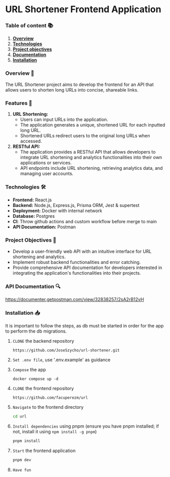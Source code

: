 # **URL Shortener Frontend Application**

### Table of content 📚

1. [**Overview**](#overview-👀)
2. [**Technologies**](#technologies-🛠️)
3. [**Project objectives**](#project-objectives-🎯)
4. [**Documentation**](#documentation-🔍)
5. [**Installation**](#installation-📥)

### **Overview** 👀

The URL Shortener project aims to develop the frontend for an API that allows users to shorten long URLs into concise, shareable links.

### **Features** 🚀

1. **URL Shortening:**
   - Users can input URLs into the application.
   - The application generates a unique, shortened URL for each inputted long URL.
   - Shortened URLs redirect users to the original long URLs when accessed.
2. **RESTful API:**
   - The application provides a RESTful API that allows developers to integrate URL shortening and analytics functionalities into their own applications or services.
   - API endpoints include URL shortening, retrieving analytics data, and managing user accounts.

### **Technologies** 🛠️

- **Frontend:** React.js
- **Backend:** Node.js, Express.js, Prisma ORM, Jest & supertest
- **Deployment:** Docker with internal network
- **Database:** Postgres
- **CI**: Throw github actions and custom workflow before merge to main
- **API Documentation:** Postman

### **Project Objectives** 🎯

- Develop a user-friendly web API with an intuitive interface for URL shortening and analytics.
- Implement robust backend functionalities and error catching.
- Provide comprehensive API documentation for developers interested in integrating the application's functionalities into their projects.

### API Documentation 🔍

https://documenter.getpostman.com/view/32838257/2sA2rB12vH

### Installation 📥

It is important to follow the steps, as db must be started in order for the app to perform the db migrations.

1. `CLONE` the backend repository

   `https://github.com/JoseSzycho/url-shortener.git`

2. `Set .env file`, use '.env.example' as guidance

3. `Compose` the app

   `docker compose up -d`

4. `CLONE` the frontend repository

   `https://github.com/facuperezm/url`

5. `Navigate` to the frontend directory

   ```sh
   cd url
   ```

6. `Install dependencies` using pnpm (ensure you have pnpm installed; if not, install it using `npm install -g pnpm`)

   ```sh
   pnpm install
   ```

7. `Start` the frontend application

   ```sh
   pnpm dev
   ```

8. `Have fun`
